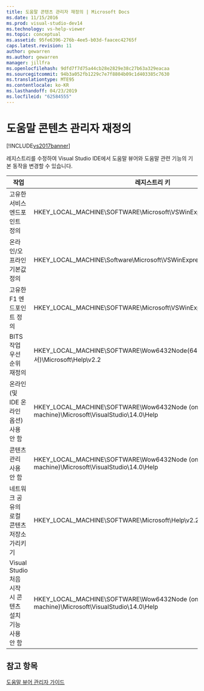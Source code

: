 ```yaml
---
title: 도움말 콘텐츠 관리자 재정의 | Microsoft Docs
ms.date: 11/15/2016
ms.prod: visual-studio-dev14
ms.technology: vs-help-viewer
ms.topic: conceptual
ms.assetid: 95fe6396-276b-4ee5-b03d-faacec42765f
caps.latest.revision: 11
author: gewarren
ms.author: gewarren
manager: jillfra
ms.openlocfilehash: 9dfd7f7d75a44cb28e2829e38c27b63a329eacaa
ms.sourcegitcommit: 94b3a052fb1229c7e7f8804b09c1d403385c7630
ms.translationtype: MTE95
ms.contentlocale: ko-KR
ms.lasthandoff: 04/23/2019
ms.locfileid: "62584555"
---
```

# <a name="help-content-manager-overrides"></a>도움말 콘텐츠 관리자 재정의
[!INCLUDE[vs2017banner](../includes/vs2017banner.md)]

레지스트리를 수정하여 Visual Studio IDE에서 도움말 뷰어와 도움말 관련 기능의 기본 동작을 변경할 수 있습니다.  
  
|작업|레지스트리 키|값 및 정의|  
|----------|------------------|--------------------------|  
|고유한 서비스 엔드포인트 정의|HKEY_LOCAL_MACHINE\SOFTWARE\Microsoft\VSWinExpress\14.0\Help|NewContentAndUpdateService--*HTTPValueForTheServiceEndpoint*.|  
|온라인/오프라인 기본값 정의|HKEY_LOCAL_MACHINE\Software\Microsoft\VSWinExpress\14.0\help|UseOnlineHelp--로컬 도움말을 지정하려면 `0`을 입력하고 온라인 도움말을 지정하려면 `1`을 입력합니다.|  
|고유한 F1 엔드포인트 정의|HKEY_LOCAL_MACHINE\SOFTWARE\Microsoft\VSWinExpress\14.0\Help|OnlineBaseUrl--*HTTPValueForTheServiceEndpoint*|  
|BITS 작업 우선 순위 재정의|HKEY_LOCAL_MACHINE\SOFTWARE\Wow6432Node(64비트 컴퓨터에서)\Microsoft\Help\v2.2|BITSPriority--**foreground**, **high**, **normal** 또는 **low** 값 중 하나를 사용합니다.|  
|온라인(및 IDE 온라인 옵션) 사용 안 함|HKEY_LOCAL_MACHINE\SOFTWARE\Wow6432Node (on a 64-bit machine)\Microsoft\VisualStudio\14.0\Help|OnlineHelpPreferenceDisabled--온라인 도움말 콘텐츠에 액세스할 수 없도록 설정하려면 1로 설정합니다.|  
|콘텐츠 관리 사용 안 함|HKEY_LOCAL_MACHINE\SOFTWARE\Wow6432Node (on a 64-bit machine)\Microsoft\VisualStudio\14.0\Help|ContentManagementDisabled--도움말 뷰어에서 **콘텐츠 관리** 탭을 사용하지 않도록 설정하려면 1로 설정합니다.|  
|네트워크 공유의 로컬 콘텐츠 저장소 가리키기|HKEY_LOCAL_MACHINE\SOFTWARE\Microsoft\Help\v2.2\Catalogs\VisualStudio11|LocationPath=”*ContentStoreNetworkShare*”|  
|Visual Studio 처음 시작 시 콘텐츠 설치 기능 사용 안 함|HKEY_LOCAL_MACHINE\SOFTWARE\Wow6432Node (on a 64-bit machine)\Microsoft\VisualStudio\14.0\Help|DisableFirstRunHelpSelection--Visual Studio가 처음으로 시작될 때 구성된 도움말 기능을 사용하지 않도록 설정하려면 1로 설정합니다.|  
  
## <a name="see-also"></a>참고 항목  
 [도움말 뷰어 관리자 가이드](../ide/help-viewer-administrator-guide.md)
